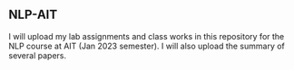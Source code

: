 ## NLP-AIT
I will upload my lab assignments and class works in this repository for the NLP course at AIT (Jan 2023 semester). I will also upload the summary of several papers.

